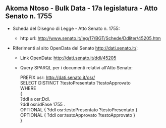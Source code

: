 ## Akoma Ntoso - Bulk Data - 17a legislatura - Atto Senato n. 1755 ##

* Scheda del Disegno di Legge - Atto Senato n. 1755:
	* http url: http://www.senato.it/leg/17/BGT/Schede/Ddliter/45205.htm

* Riferimenti al sito OpenData del Senato http://dati.senato.it/:
	* Link OpenData: http://dati.senato.it/ddl/45205
	* Query SPARQL per i documenti relativi all'Atto Senato:

        PREFIX osr: <http://dati.senato.it/osr/>  
		SELECT DISTINCT ?testoPresentato ?testoApprovato  
		WHERE  
		{  
		    ?ddl a osr:Ddl.  
		    ?ddl osr:idFase 1755 .  
		    OPTIONAL { ?ddl osr:testoPresentato ?testoPresentato }  
		    OPTIONAL { ?ddl osr:testoApprovato ?testoApprovato }  
		}
		